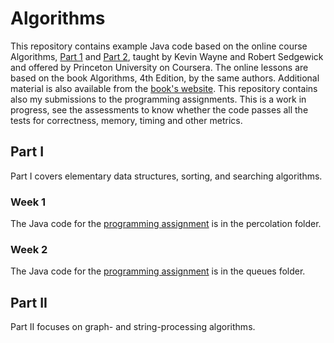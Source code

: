 Algorithms
==========

This repository contains example Java code based on the online course Algorithms, [Part 1](https://www.coursera.org/learn/algorithms-part1) and [Part 2](https://www.coursera.org/learn/algorithms-part2), taught by Kevin Wayne and Robert Sedgewick and offered by Princeton University on Coursera. The online lessons are based on the book Algorithms, 4th Edition, by the same authors. Additional material is also available from the [book's website](https://algs4.cs.princeton.edu/home/). This repository contains also my submissions to the programming assignments. This is a work in progress, see the assessments to know whether the code passes all the tests for correctness, memory, timing and other metrics. 

## Part I
Part I covers elementary data structures, sorting, and searching algorithms.
### Week 1
The Java code for the [programming assignment](https://coursera.cs.princeton.edu/algs4/assignments/percolation/specification.php) is in the percolation folder.
### Week 2 
The Java code for the [programming assignment](https://coursera.cs.princeton.edu/algs4/assignments/queues/specification.php) is in the queues folder.
## Part II
Part II focuses on graph- and string-processing algorithms.